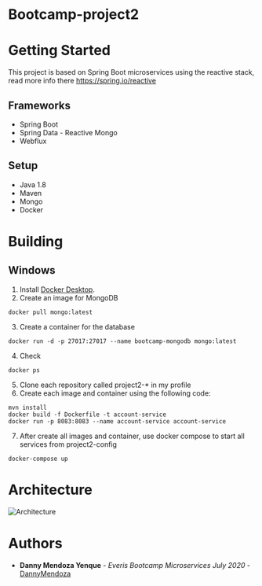 Bootcamp-project2
======================
# Getting Started
This project is based on Spring Boot microservices using the reactive stack, read more info there https://spring.io/reactive

## Frameworks 
* Spring Boot
* Spring Data - Reactive Mongo
* Webflux

## Setup
* Java 1.8
* Maven
* Mongo
* Docker

# Building
## Windows
1. Install [Docker Desktop](https://www.docker.com/products/docker-desktop).
2. Create an image for MongoDB
```
docker pull mongo:latest
```
3. Create a container for the database
```
docker run -d -p 27017:27017 --name bootcamp-mongodb mongo:latest
```
4. Check
```
docker ps
```
5. Clone each repository called project2-* in my profile
6. Create each image and container using the following code:
```
mvn install
docker build -f Dockerfile -t account-service
docker run -p 8083:8083 --name account-service account-service
```
7. After create all images and container, use docker compose to start all services from project2-config
```
docker-compose up
```

# Architecture

![Architecture](https://raw.githubusercontent.com/dmendozy/project2-config/master/files/architecture.png)

# Authors

* **Danny Mendoza Yenque** - *Everis Bootcamp Microservices July 2020* - [DannyMendoza](https://github.com/dmendozy)


